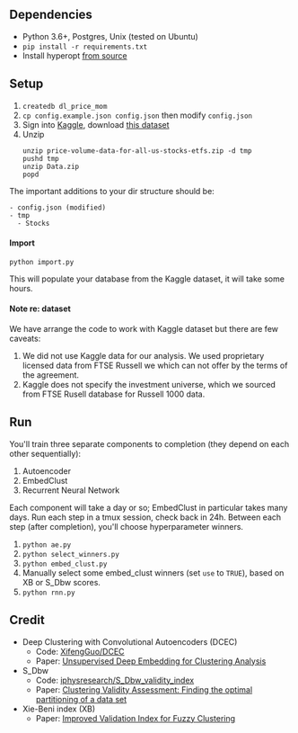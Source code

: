 ## Dependencies
- Python 3.6+, Postgres, Unix (tested on Ubuntu)
- `pip install -r requirements.txt`
- Install hyperopt [from source](http://hyperopt.github.io/hyperopt/#installation)

## Setup
1. `createdb dl_price_mom`
1. `cp config.example.json config.json` then modify `config.json`
1. Sign into [Kaggle](https://www.kaggle.com), download [this dataset](https://www.kaggle.com/borismarjanovic/price-volume-data-for-all-us-stocks-etfs/home)
1. Unzip
    ```
    unzip price-volume-data-for-all-us-stocks-etfs.zip -d tmp
    pushd tmp
    unzip Data.zip
    popd
    ```

The important additions to your dir structure should be:

```
- config.json (modified)
- tmp
  - Stocks 
```

#### Import
`python import.py`

This will populate your database from the Kaggle dataset, it will take some hours.


#### Note re: dataset
We have arrange the code to work with Kaggle dataset but there are few caveats:
1. We did not use Kaggle data for our analysis. We used proprietary licensed data from FTSE Russell we which can not offer by the terms of the agreement.
1. Kaggle does not specify the investment universe, which we sourced from FTSE Rusell database for Russell 1000 data.

## Run
You'll train three separate components to completion (they depend on each other sequentially):
1. Autoencoder
1. EmbedClust
1. Recurrent Neural Network

Each component will take a day or so; EmbedClust in particular takes many days. Run each step in a tmux session, check back in 24h. Between each step (after completion), you'll choose hyperparameter winners.

1. `python ae.py`
1. `python select_winners.py`
1. `python embed_clust.py`
1. Manually select some embed_clust winners (set `use` to `TRUE`), based on XB or S_Dbw scores.
1. `python rnn.py`

## Credit
- Deep Clustering with Convolutional Autoencoders (DCEC)
  - Code: [XifengGuo/DCEC](https://github.com/XifengGuo/DCEC)
  - Paper: [Unsupervised Deep Embedding for Clustering Analysis](https://xifengguo.github.io/papers/ICONIP17-DCEC.pdf)
- S_Dbw
  - Code: [iphysresearch/S_Dbw_validity_index](https://github.com/iphysresearch/S_Dbw_validity_index)
  - Paper: [Clustering Validity Assessment: Finding the optimal partitioning of a data set ](https://pdfs.semanticscholar.org/dc44/df745fbf5794066557e52074d127b31248b2.pdf)
- Xie-Beni index (XB)
  -  Paper: [Improved Validation Index for Fuzzy Clustering ](http://folk.ntnu.no/skoge/prost/proceedings/acc05/PDFs/Papers/0203_WeB17_6.pdf)

